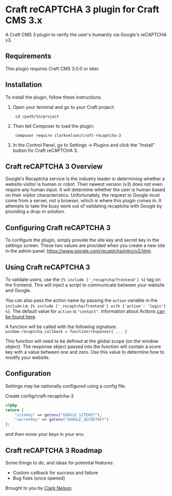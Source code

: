 # Craft reCAPTCHA 3 plugin for Craft CMS 3.x

A Craft CMS 3 plugin to verify the user's humanity via Google's reCAPTCHA v3.

## Requirements

This plugin requires Craft CMS 3.0.0 or later.

## Installation

To install the plugin, follow these instructions.

1. Open your terminal and go to your Craft project:

        cd /path/to/project

2. Then tell Composer to load the plugin:

        composer require clarknelson/craft-recaptcha-3

3. In the Control Panel, go to Settings → Plugins and click the “Install” button for Craft reCAPTCHA 3.

## Craft reCAPTCHA 3 Overview

Google's Recaptcha service is the industry leader in determining whether a website visitor is human or robot. Their newest version (v3) does not even require any human input. It will determine whether the user is human based on their visitor characteristics. Unfortunately, the request to Google must come from a server, not a browser, which is where this plugin comes in. It attempts to take the busy work out of validating recaptcha with Google by providing a drop-in solution.

## Configuring Craft reCAPTCHA 3

To configure the plugin, simply provide the site key and secret key in the settings screen. These two values are provided when you create a new site in the admin panel: <a href="https://www.google.com/recaptcha/intro/v3.html">https://www.google.com/recaptcha/intro/v3.html</a>.

## Using Craft reCAPTCHA 3

To validate users, use the `{% include ['_recaptcha/frontend'] %}` tag on the frontend. This will inject a script to communicate between your website and Google.

You can also pass the action name by passing the `action` variable in the `include` i.e. `{% include ['_recaptcha/frontend'] with {'action': 'login'} %}`. The default value for `action` is ``"contact"``. Information about Actions [can be found here](https://developers.google.com/recaptcha/docs/v3#actions).

A function will be called with the following signature: `window.recaptcha_callback = function(response){ ... }`

This function will need to be defined at the global scope (on the window object). The response object passed into the function will contain a score key with a value between one and zero. Use this value to determine how to modify your website.

## Configuration

Settings may be optionally configured using a config file.

Create config/craft-recaptcha-3
```php
<?php
return [
	"siteKey" => getenv("GOOGLE_SITEKEY"),
	"secretKey" => getenv("GOOGLE_SECRETKEY")
];
```
and then move your keys in your env.

## Craft reCAPTCHA 3 Roadmap

Some things to do, and ideas for potential features:

* Custom callback for success and failure
* Bug fixes (once opened)

Brought to you by [Clark Nelson](http://clarknelson.com)
